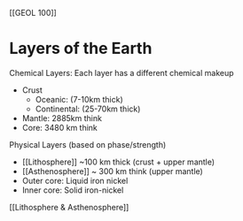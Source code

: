 [[GEOL 100]]

# Layers of the Earth

Chemical Layers: 
Each layer has a different chemical makeup

* Crust
	* Oceanic: (7-10km thick)
	* Continental: (25-70km thick)
* Mantle: 2885km think
* Core: 3480 km think


Physical Layers (based on phase/strength)

* [[Lithosphere]] ~100 km thick (crust + upper mantle)
* [[Asthenosphere]] ~ 300 km think (upper mantle)
* Outer core: Liquid iron nickel
* Inner core: Solid iron-nickel

[[Lithosphere & Asthenosphere]]
